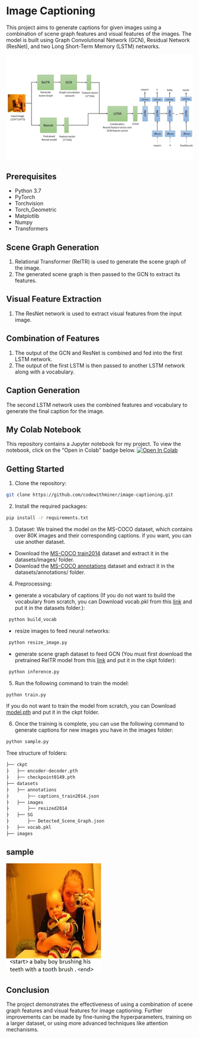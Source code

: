 # Image Captioning
This project aims to generate captions for given images using a combination of scene graph features and visual features of the images. The model is built using Graph Convolutional Network (GCN), Residual Network (ResNet), and two Long Short-Term Memory (LSTM) networks.

![architecture](https://github.com/codewithminer/ImageCaptioning/blob/master/architecture.jpg)

## Prerequisites
- Python 3.7
- PyTorch
- Torchvision
- Torch_Geometric
- Matplotlib
- Numpy
- Transformers

## Scene Graph Generation
1. Relational Transformer (RelTR) is used to generate the scene graph of the image.
2. The generated scene graph is then passed to the GCN to extract its features.

## Visual Feature Extraction
1. The ResNet network is used to extract visual features from the input image.

## Combination of Features
1. The output of the GCN and ResNet is combined and fed into the first LSTM network.
2. The output of the first LSTM is then passed to another LSTM network along with a vocabulary.

## Caption Generation
The second LSTM network uses the combined features and vocabulary to generate the final caption for the image.

## My Colab Notebook
This repository contains a Jupyter notebook for my project. To view the notebook, click on the "Open in Colab" badge below.
[![Open In Colab](https://colab.research.google.com/assets/colab-badge.svg)](https://colab.research.google.com/drive/1dE75DLUYsQJALgmpd-aDAD-RSTuFdx90?usp=sharing)


## Getting Started
1. Clone the repository:
```bash
git clone https://github.com/codewithminer/image-captioning.git
```
2. Install the required packages:
```bash
pip install -r requirements.txt
```

3. Dataset:
We trained the model on the MS-COCO dataset, which contains over 80K images and their corresponding captions. if you want, you can use another dataset.
- Download the [MS-COCO train2014](http://images.cocodataset.org/zips/train2014.zip) dataset and extract it in the datasets/images/ folder.
- Download the [MS-COCO annotations](http://images.cocodataset.org/annotations/annotations_trainval2014.zip) dataset and extract it in the datasets/annotations/ folder.

4. Preprocessing:
- generate a vocabulary of captions (If you do not want to build the vocabulary from scratch, you can Download vocab.pkl from this [link](https://github.com/yrcong/RelTR) and put it in the datasets folder.):
```bash
 python build_vocab
```
-  resize images to feed neural networks:
```bash
 python resize_image.py
```
- generate scene graph dataset to feed GCN (You must first download the pretrained RelTR model from this [link](https://github.com/yrcong/RelTR) and put it in the ckpt folder):
```bash
 python inference.py
```

5. Run the following command to train the model:
```bash
python train.py
```
If you do not want to train the model from scratch, you can Download [model.pth](https://drive.google.com/file/d/1TLhe4QcaxvznmVyzA8msiug2Bq9-eAqd/view?usp=share_link) and put it in the ckpt folder.

6. Once the training is complete, you can use the following command to generate captions for new images you have in the images folder:
```bash
python sample.py
```

Tree structure of folders:
```bash
├── ckpt
├   ├── encoder-decoder.pth
├   ├── checkpoint0149.pth
├── datasets
├   ├── annotations
├       ├── captions_train2014.json
├   ├── images
├       ├── resized2014
├   ├── SG
├       ├── Detected_Scene_Graph.json
├   ├── vocab.pkl
├── images

```
## sample
![sample](https://github.com/codewithminer/ImageCaptioning/blob/master/sample.jpg)

## Conclusion
The project demonstrates the effectiveness of using a combination of scene graph features and visual features for image captioning. Further improvements can be made by fine-tuning the hyperparameters, training on a larger dataset, or using more advanced techniques like attention mechanisms.

